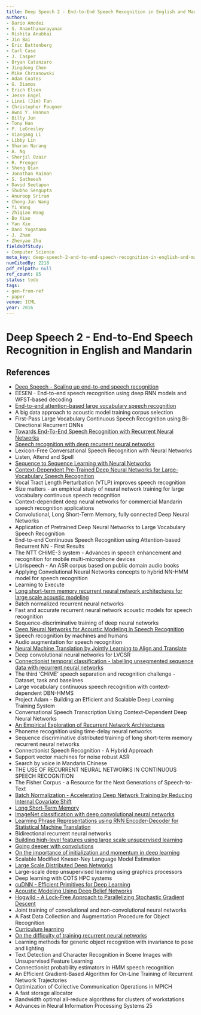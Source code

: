 ```yaml
---
title: Deep Speech 2 - End-to-End Speech Recognition in English and Mandarin
authors:
- Dario Amodei
- S. Ananthanarayanan
- Rishita Anubhai
- Jin Bai
- Eric Battenberg
- Carl Case
- J. Casper
- Bryan Catanzaro
- Jingdong Chen
- Mike Chrzanowski
- Adam Coates
- G. Diamos
- Erich Elsen
- Jesse Engel
- Linxi (Jim) Fan
- Christopher Fougner
- Awni Y. Hannun
- Billy Jun
- Tony Han
- P. LeGresley
- Xiangang Li
- Libby Lin
- Sharan Narang
- A. Ng
- Sherjil Ozair
- R. Prenger
- Sheng Qian
- Jonathan Raiman
- S. Satheesh
- David Seetapun
- Shubho Sengupta
- Anuroop Sriram
- Chong-Jun Wang
- Yi Wang
- Zhiqian Wang
- Bo Xiao
- Yan Xie
- Dani Yogatama
- J. Zhan
- Zhenyao Zhu
fieldsOfStudy:
- Computer Science
meta_key: deep-speech-2-end-to-end-speech-recognition-in-english-and-mandarin
numCitedBy: 2218
pdf_relpath: null
ref_count: 85
status: todo
tags:
- gen-from-ref
- paper
venue: ICML
year: 2016
---
```


# Deep Speech 2 - End-to-End Speech Recognition in English and Mandarin

## References

- [Deep Speech - Scaling up end-to-end speech recognition](./deep-speech-scaling-up-end-to-end-speech-recognition.md)
- EESEN - End-to-end speech recognition using deep RNN models and WFST-based decoding
- [End-to-end attention-based large vocabulary speech recognition](./end-to-end-attention-based-large-vocabulary-speech-recognition.md)
- A big data approach to acoustic model training corpus selection
- First-Pass Large Vocabulary Continuous Speech Recognition using Bi-Directional Recurrent DNNs
- [Towards End-To-End Speech Recognition with Recurrent Neural Networks](./towards-end-to-end-speech-recognition-with-recurrent-neural-networks.md)
- [Speech recognition with deep recurrent neural networks](./speech-recognition-with-deep-recurrent-neural-networks.md)
- Lexicon-Free Conversational Speech Recognition with Neural Networks
- Listen, Attend and Spell
- [Sequence to Sequence Learning with Neural Networks](./sequence-to-sequence-learning-with-neural-networks.md)
- [Context-Dependent Pre-Trained Deep Neural Networks for Large-Vocabulary Speech Recognition](./context-dependent-pre-trained-deep-neural-networks-for-large-vocabulary-speech-recognition.md)
- Vocal Tract Length Perturbation (VTLP) improves speech recognition
- Size matters - an empirical study of neural network training for large vocabulary continuous speech recognition
- Context-dependent deep neural networks for commercial Mandarin speech recognition applications
- Convolutional, Long Short-Term Memory, fully connected Deep Neural Networks
- Application of Pretrained Deep Neural Networks to Large Vocabulary Speech Recognition
- End-to-end Continuous Speech Recognition using Attention-based Recurrent NN - First Results
- The NTT CHiME-3 system - Advances in speech enhancement and recognition for mobile multi-microphone devices
- Librispeech - An ASR corpus based on public domain audio books
- Applying Convolutional Neural Networks concepts to hybrid NN-HMM model for speech recognition
- Learning to Execute
- [Long short-term memory recurrent neural network architectures for large scale acoustic modeling](./long-short-term-memory-recurrent-neural-network-architectures-for-large-scale-acoustic-modeling.md)
- Batch normalized recurrent neural networks
- Fast and accurate recurrent neural network acoustic models for speech recognition
- Sequence-discriminative training of deep neural networks
- [Deep Neural Networks for Acoustic Modeling in Speech Recognition](./deep-neural-networks-for-acoustic-modeling-in-speech-recognition.md)
- Speech recognition by machines and humans
- Audio augmentation for speech recognition
- [Neural Machine Translation by Jointly Learning to Align and Translate](./neural-machine-translation-by-jointly-learning-to-align-and-translate.md)
- Deep convolutional neural networks for LVCSR
- [Connectionist temporal classification - labelling unsegmented sequence data with recurrent neural networks](./connectionist-temporal-classification-labelling-unsegmented-sequence-data-with-recurrent-neural-networks.md)
- The third ‘CHiME' speech separation and recognition challenge - Dataset, task and baselines
- Large vocabulary continuous speech recognition with context-dependent DBN-HMMS
- Project Adam - Building an Efficient and Scalable Deep Learning Training System
- Conversational Speech Transcription Using Context-Dependent Deep Neural Networks
- [An Empirical Exploration of Recurrent Network Architectures](./an-empirical-exploration-of-recurrent-network-architectures.md)
- Phoneme recognition using time-delay neural networks
- Sequence discriminative distributed training of long short-term memory recurrent neural networks
- Connectionist Speech Recognition - A Hybrid Approach
- Support vector machines for noise robust ASR
- Search by voice in Mandarin Chinese
- THE USE OF RECURRENT NEURAL NETWORKS IN CONTINUOUS SPEECH RECOGNITION
- The Fisher Corpus - a Resource for the Next Generations of Speech-to-Text
- [Batch Normalization - Accelerating Deep Network Training by Reducing Internal Covariate Shift](./batch-normalization-accelerating-deep-network-training-by-reducing-internal-covariate-shift.md)
- [Long Short-Term Memory](./long-short-term-memory.md)
- [ImageNet classification with deep convolutional neural networks](./imagenet-classification-with-deep-convolutional-neural-networks.md)
- [Learning Phrase Representations using RNN Encoder-Decoder for Statistical Machine Translation](./learning-phrase-representations-using-rnn-encoder-decoder-for-statistical-machine-translation.md)
- Bidirectional recurrent neural networks
- [Building high-level features using large scale unsupervised learning](./building-high-level-features-using-large-scale-unsupervised-learning.md)
- [Going deeper with convolutions](./going-deeper-with-convolutions.md)
- [On the importance of initialization and momentum in deep learning](./on-the-importance-of-initialization-and-momentum-in-deep-learning.md)
- Scalable Modified Kneser-Ney Language Model Estimation
- [Large Scale Distributed Deep Networks](./large-scale-distributed-deep-networks.md)
- Large-scale deep unsupervised learning using graphics processors
- Deep learning with COTS HPC systems
- [cuDNN - Efficient Primitives for Deep Learning](./cudnn-efficient-primitives-for-deep-learning.md)
- [Acoustic Modeling Using Deep Belief Networks](./acoustic-modeling-using-deep-belief-networks.md)
- [Hogwild - A Lock-Free Approach to Parallelizing Stochastic Gradient Descent](./hogwild-a-lock-free-approach-to-parallelizing-stochastic-gradient-descent.md)
- Joint training of convolutional and non-convolutional neural networks
- A Fast Data Collection and Augmentation Procedure for Object Recognition
- [Curriculum learning](./curriculum-learning.md)
- [On the difficulty of training recurrent neural networks](./on-the-difficulty-of-training-recurrent-neural-networks.md)
- Learning methods for generic object recognition with invariance to pose and lighting
- Text Detection and Character Recognition in Scene Images with Unsupervised Feature Learning
- Connectionist probability estimators in HMM speech recognition
- An Efficient Gradient-Based Algorithm for On-Line Training of Recurrent Network Trajectories
- Optimization of Collective Communication Operations in MPICH
- A fast storage allocator
- Bandwidth optimal all-reduce algorithms for clusters of workstations
- Advances in Neural Information Processing Systems 25
